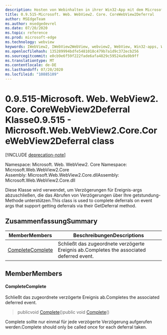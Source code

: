 ```yaml
---
description: Hosten von Webinhalten in ihrer Win32-App mit dem Microsoft Edge WebView2-Steuerelement
title: 0.9.515-Microsoft. Web. WebView2. Core. CoreWebView2Deferral
author: MSEdgeTeam
ms.author: msedgedevrel
ms.date: 07/20/2020
ms.topic: reference
ms.prod: microsoft-edge
ms.technology: webview
keywords: IWebView2, IWebView2WebView, webview2, WebView, Win32-apps, Win32, Edge, ICoreWebView2, ICoreWebView2Controller, Browser-Steuerelement, Edge-HTML
ms.openlocfilehash: 135289994bdfe5481018c479b7a1d9c372ecb256
ms.sourcegitcommit: e0cb9e6f59f222fade6afa4829c59524a9a9b9ff
ms.translationtype: MT
ms.contentlocale: de-DE
ms.lasthandoff: 07/20/2020
ms.locfileid: "10885109"
---
```

# <span data-ttu-id="0820b-104">0.9.515-Microsoft. Web. WebView2. Core. CoreWebView2Deferral Klasse</span><span class="sxs-lookup"><span data-stu-id="0820b-104">0.9.515 - Microsoft.Web.WebView2.Core.CoreWebView2Deferral class</span></span> 

[!INCLUDE [deprecation-note](../../includes/deprecation-note.md)]

<span data-ttu-id="0820b-105">Namespace: Microsoft. Web. WebView2. Core </span><span class="sxs-lookup"><span data-stu-id="0820b-105">Namespace: Microsoft.Web.WebView2.Core</span></span>\
<span data-ttu-id="0820b-106">Assembly: Microsoft.Web.WebView2.Core.dll</span><span class="sxs-lookup"><span data-stu-id="0820b-106">Assembly: Microsoft.Web.WebView2.Core.dll</span></span>

<span data-ttu-id="0820b-107">Diese Klasse wird verwendet, um Verzögerungen für Ereignis-args abzuschließen, die das Abrufen von Verzögerungen über Ihre getstundung-Methode unterstützen.</span><span class="sxs-lookup"><span data-stu-id="0820b-107">This class is used to complete deferrals on event args that support getting deferrals via their GetDeferral method.</span></span>

## <span data-ttu-id="0820b-108">Zusammenfassung</span><span class="sxs-lookup"><span data-stu-id="0820b-108">Summary</span></span>

 <span data-ttu-id="0820b-109">Member</span><span class="sxs-lookup"><span data-stu-id="0820b-109">Members</span></span>                        | <span data-ttu-id="0820b-110">Beschreibungen</span><span class="sxs-lookup"><span data-stu-id="0820b-110">Descriptions</span></span>
--------------------------------|---------------------------------------------
[<span data-ttu-id="0820b-111">Complete</span><span class="sxs-lookup"><span data-stu-id="0820b-111">Complete</span></span>](#complete) | <span data-ttu-id="0820b-112">Schließt das zugeordnete verzögerte Ereignis ab.</span><span class="sxs-lookup"><span data-stu-id="0820b-112">Completes the associated deferred event.</span></span>

## <span data-ttu-id="0820b-113">Member</span><span class="sxs-lookup"><span data-stu-id="0820b-113">Members</span></span>

#### <span data-ttu-id="0820b-114">Complete</span><span class="sxs-lookup"><span data-stu-id="0820b-114">Complete</span></span> 

<span data-ttu-id="0820b-115">Schließt das zugeordnete verzögerte Ereignis ab.</span><span class="sxs-lookup"><span data-stu-id="0820b-115">Completes the associated deferred event.</span></span>

> <span data-ttu-id="0820b-116">publicvoid [Complete](#complete)()</span><span class="sxs-lookup"><span data-stu-id="0820b-116">public void [Complete](#complete)()</span></span>

<span data-ttu-id="0820b-117">Complete sollte nur einmal für jede verzögerte Verzögerung aufgerufen werden.</span><span class="sxs-lookup"><span data-stu-id="0820b-117">Complete should only be called once for each deferral taken.</span></span>

